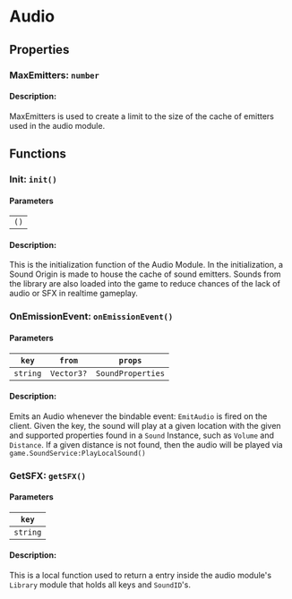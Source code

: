 # Audio

## Properties

### MaxEmitters: `number`

#### Description:
MaxEmitters is used to create a limit to the size of the cache of emitters used in the audio module.

## Functions

### Init: `init()`

#### Parameters
| |
|-|
|`()`|

#### Description:
This is the initialization function of the Audio Module. In the initialization, a Sound Origin is made to house the cache of sound emitters. Sounds from the library are also loaded into the game to reduce chances of the lack of audio or SFX in realtime gameplay.

### OnEmissionEvent: `onEmissionEvent()`

#### Parameters
|`key`|`from`|`props`|
|-|-|-|
|`string`|`Vector3?`|`SoundProperties`|

#### Description:
Emits an Audio whenever the bindable event: `EmitAudio` is fired on the client. Given the key, the sound will play at a given location with the given and supported properties found in a `Sound` Instance, such as `Volume` and `Distance`. If a given distance is not found, then the audio will be played via `game.SoundService:PlayLocalSound()`

### GetSFX: `getSFX()`

#### Parameters
|`key`|
|-|
|`string`|

#### Description:
This is a local function used to return a entry inside the audio module's `Library` module that holds all keys and `SoundID`'s.
